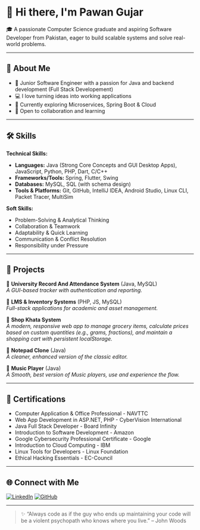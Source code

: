 # 👋 Hi there, I'm Pawan Gujar

🎓 A passionate Computer Science graduate and aspiring Software Developer from Pakistan, eager to build scalable systems and solve real-world problems.

---

## 🚀 About Me

- 🎯 Junior Software Engineer with a passion for Java and backend development (Full Stack Developement)
- 💻 I love turning ideas into working applications
- 📘 Currently exploring Microservices, Spring Boot & Cloud
- 🤝 Open to collaboration and learning

---

## 🛠️ Skills
**Technical Skills:**
- **Languages:** Java (Strong Core Concepts and GUI Desktop Apps), JavaScript, Python, PHP, Dart, C/C++
- **Frameworks/Tools:** Spring, Flutter, Swing
- **Databases:** MySQL, SQL (with schema design)
- **Tools & Platforms:** Git, GitHub, IntelliJ IDEA, Android Studio, Linux CLI, Packet Tracer, MultiSim

**Soft Skills:**
-  Problem-Solving & Analytical Thinking
-  Collaboration & Teamwork
-  Adaptability & Quick Learning
-  Communication & Conflict Resolution
-  Responsibility under Pressure 

---

## 📂 Projects

🔹 **University Record And Attendance System** (Java, MySQL)  
_A GUI-based tracker with authentication and reporting._

🔹 **LMS & Inventory Systems** (PHP, JS, MySQL)  
_Full-stack applications for academic and asset management._

🔹 **Shop Khata System**  
_A modern, responsive web app to manage grocery items, calculate prices based on custom quantities (e.g., grams, fractions), and maintain a shopping cart with persistent localStorage._

🔹 **Notepad Clone** (Java)  
_A cleaner, enhanced version of the classic editor._

🔹 **Music Player** (Java)  
_A Smooth, best version of Music players, use and experience the flow._

---

## 📜 Certifications

-  Computer Application & Office Professional - NAVTTC
-  Web App Development in ASP.NET, PHP - CyberVision International
-  Java Full Stack Developer - Board Infinity
-  Introduction to Software Development - Amazon
-  Google Cybersecurity Professional Certificate - Google
-  Introduction to Cloud Computing - IBM
-  Linux Tools for Developers - Linux Foundation
-  Ethical Hacking Essentials - EC-Council

---

## 🌐 Connect with Me

[![LinkedIn](https://img.shields.io/badge/LinkedIn-blue?style=flat&logo=linkedin)](https://www.linkedin.com/in/pawangujar)
[![GitHub](https://img.shields.io/badge/GitHub-333?style=flat&logo=github&logoColor=white)](https://github.com/PawanGujar)

---

> ✨ “Always code as if the guy who ends up maintaining your code will be a violent psychopath who knows where you live.” – John Woods
